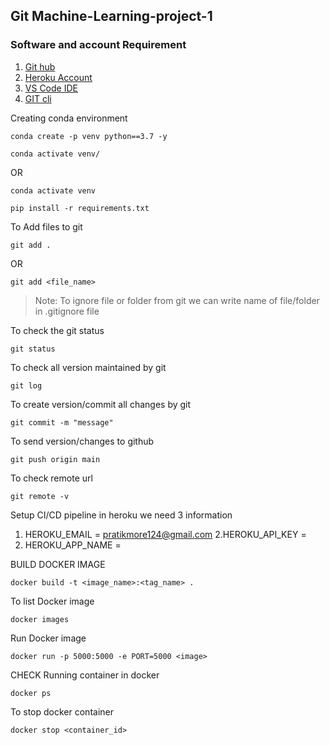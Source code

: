 ## Git Machine-Learning-project-1

### Software and account Requirement 

1. [Git hub](https://github.com/)
2. [Heroku Account](https://www.heroku.com/)
3. [VS Code IDE](https://code.visualstudio.com/download)
4. [GIT cli](https://git-scm.com/downloads)

Creating conda environment
```
conda create -p venv python==3.7 -y
```
```
conda activate venv/
```
OR 
```
conda activate venv
```

```
pip install -r requirements.txt
```

To Add files to git
```
git add .
```

OR
```
git add <file_name>
```

> Note: To ignore file or folder from git we can write name of file/folder in .gitignore file

To check the git status 
```
git status
```
To check all version maintained by git
```
git log
```

To create version/commit all changes by git
```
git commit -m "message"
```
To send version/changes to github
```
git push origin main
```

To check remote url 
```
git remote -v
```

Setup CI/CD pipeline in heroku we need 3 information

1. HEROKU_EMAIL = pratikmore124@gmail.com
2.HEROKU_API_KEY = 
3. HEROKU_APP_NAME = 


BUILD DOCKER IMAGE
```
docker build -t <image_name>:<tag_name> .
```
To list Docker image
```
docker images
```

Run Docker image
```
docker run -p 5000:5000 -e PORT=5000 <image>
```

CHECK Running container in docker
```
docker ps
```

To stop docker container
```
docker stop <container_id>
```